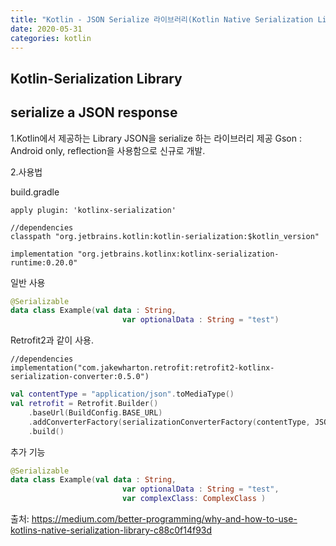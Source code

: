 ```yaml
---
title: "Kotlin - JSON Serialize 라이브러리(Kotlin Native Serialization Library)"
date: 2020-05-31
categories: kotlin
---
```


Kotlin-Serialization Library
-


serialize a JSON response
-

1.Kotlin에서 제공하는 Library
 JSON을 serialize 하는 라이브러리 제공
  Gson : Android only, reflection을 사용함으로 신규로 개발.

2.사용법

 build.gradle 
 
```
apply plugin: 'kotlinx-serialization'

//dependencies
classpath "org.jetbrains.kotlin:kotlin-serialization:$kotlin_version"

implementation "org.jetbrains.kotlinx:kotlinx-serialization-runtime:0.20.0"
```

일반 사용

```kotlin
@Serializable
data class Example(val data : String,
                         var optionalData : String = "test")
```

Retrofit2과 같이 사용.
 
```
//dependencies
implementation("com.jakewharton.retrofit:retrofit2-kotlinx-serialization-converter:0.5.0")
```

```kotlin
val contentType = "application/json".toMediaType()
val retrofit = Retrofit.Builder()
    .baseUrl(BuildConfig.BASE_URL)
    .addConverterFactory(serializationConverterFactory(contentType, JSON))
    .build()
```

추가 기능

```kotlin
@Serializable
data class Example(val data : String,
                         var optionalData : String = "test",
                         var complexClass: ComplexClass )
```


출처: https://medium.com/better-programming/why-and-how-to-use-kotlins-native-serialization-library-c88c0f14f93d
 